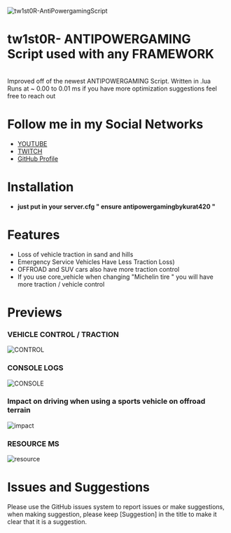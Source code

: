 ![tw1st0R-AntiPowergamingScript](https://www.westhillhurst.com/wp-content/uploads/2018/05/banner-mustang-26may2016.jpg)

# tw1st0R- ANTIPOWERGAMING Script used with any FRAMEWORK
<br>
Improved off of the newest ANTIPOWERGAMING Script. Written in .lua 
<br>
Runs at ~ 0.00 to 0.01 ms if you have more optimization suggestions feel free to reach out

# Follow me in my Social Networks
* [YOUTUBE](https://www.youtube.com/channel/UChRcrcs1EZna4hGIn1KD3cw)
* [TWITCH](https://www.twitch.tv/tw1st0R_)
* [GitHub Profile](https://github.com/twist0R)

# Installation
* **just put in your server.cfg " ensure antipowergamingbykurat420 "** 

# Features
* Loss of vehicle traction in sand and hills
* Emergency Service Vehicles Have Less Traction Loss)
* OFFROAD and SUV cars also have more traction control
* If you use core_vehicle when changing "Michelin tire " you will have more traction / vehicle control
#

# Previews
### VEHICLE CONTROL / TRACTION 
![CONTROL](https://cdn.discordapp.com/attachments/881955889861509120/916690009740963910/unknown.png)
### CONSOLE LOGS
![CONSOLE](https://cdn.discordapp.com/attachments/881955889861509120/916690200049094717/unknown.png)
### Impact on driving when using a sports vehicle on offroad terrain
![impact](https://cdn.discordapp.com/attachments/881955889861509120/916690567709216768/unknown.png)
### RESOURCE MS
![resource](https://cdn.discordapp.com/attachments/881955889861509120/916691287271436308/unknown.png)

# Issues and Suggestions
Please use the GitHub issues system to report issues or make suggestions, when making suggestion, please keep [Suggestion] in the title to make it clear that it is a suggestion.

